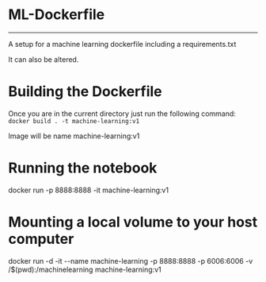 # ML-Dockerfile
---

A setup for a machine learning dockerfile including a requirements.txt

It can also be altered.

# Building the Dockerfile

Once you are in the current directory just run the following command:
`docker build . -t machine-learning:v1` 

Image will be name machine-learning:v1

# Running the notebook

docker run -p 8888:8888 -it machine-learning:v1

# Mounting a local volume to your host computer

docker run -d -it --name machine-learning -p 8888:8888 -p 6006:6006 -v /$(pwd):/machinelearning machine-learning:v1
